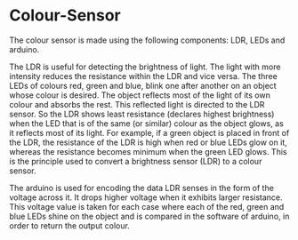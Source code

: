 # Colour-Sensor

The colour sensor is made using the following components: LDR, LEDs and arduino.

The LDR is useful for detecting the brightness of light. The light with more intensity reduces the resistance within the LDR and vice versa.
The three LEDs of colours red, green and blue, blink one after another on an object whose colour is desired.
The object reflects most of the light of its own colour and absorbs the rest. This reflected light is directed to the LDR sensor.
So the LDR shows least resistance (declares highest brightness) when the LED that is of the same (or similar) colour as the object glows,
as it reflects most of its light.
For example, if a green object is placed in front of the LDR, the resistance of the LDR is high when red or blue LEDs glow on it, whereas
the resistance becomes minimum when the green LED glows.
This is the principle used to convert a brightness sensor (LDR) to a colour sensor.

The arduino is used for encoding the data LDR senses in the form of the voltage across it. It drops higher voltage when it exhibits 
larger resistance. This voltage value is taken for each case where each of the red, green and blue LEDs shine on the object and is compared
in the software of arduino, in order to return the output colour.
